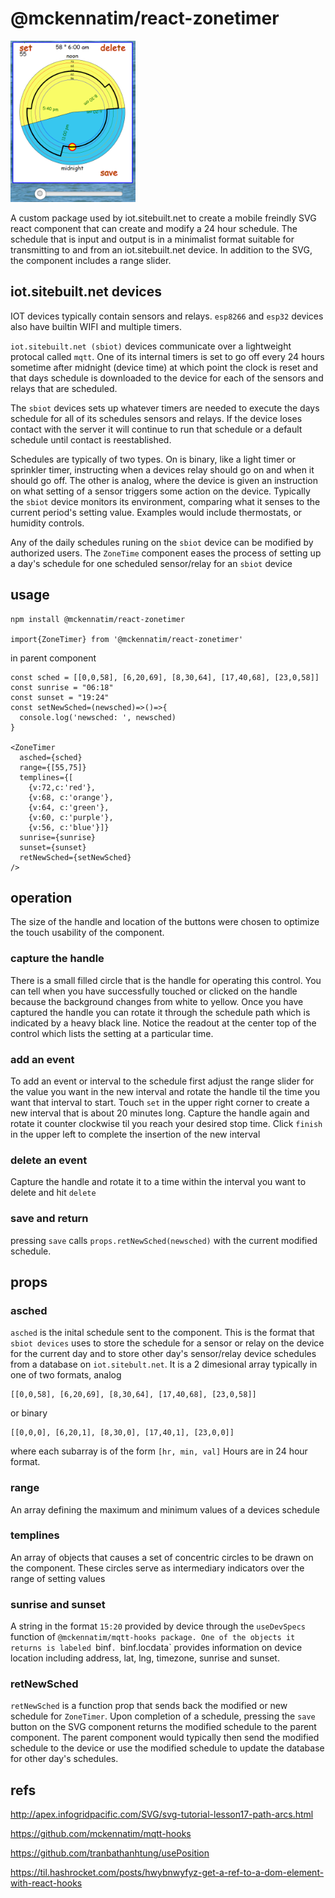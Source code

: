 # @mckennatim/react-zonetimer

<img src="img/zonetimer-temperature.PNG" alt="component image" width="200"/>

A custom package used by iot.sitebuilt.net to create a mobile freindly SVG react component that can create and modify a 24 hour schedule. The schedule that is input and output is in a minimalist format suitable for transmitting to and from an iot.sitebuilt.net device. In addition to the SVG, the component includes a range slider.

## iot.sitebuilt.net devices

IOT devices typically contain sensors and relays. `esp8266` and `esp32` devices also have builtin WIFI and multiple timers. 

`iot.sitebuilt.net (sbiot)` devices communicate over a lightweight protocal called `mqtt`. One of its internal timers is set to go off every 24 hours sometime after midnight (device time) at which point the clock is reset and that days schedule is downloaded to the device for each of the sensors and relays that are scheduled.

The `sbiot` devices sets up whatever timers are needed to execute the days schedule for all of its schedules sensors and relays. If the device loses contact with the server it will continue to run that schedule or a default schedule until contact is reestablished.

Schedules are typically of two types. On is binary, like a light timer or sprinkler timer, instructing when a devices relay should go on and when it should go off. The other is analog, where the device is given an instruction on what setting of a sensor triggers some action on the device. Typically the `sbiot` device monitors its environment, comparing what it senses to the current period's setting value. Examples would include thermostats, or humidity controls.

Any of the daily schedules runing on the `sbiot` device can be modified by authorized users. The `ZoneTime` component eases the process of setting up a day's schedule for one scheduled sensor/relay for an `sbiot` device

## usage

    npm install @mckennatim/react-zonetimer

    import{ZoneTimer} from '@mckennatim/react-zonetimer'
    
in parent component
    
    const sched = [[0,0,58], [6,20,69], [8,30,64], [17,40,68], [23,0,58]] 
    const sunrise = "06:18"
    const sunset = "19:24"  
    const setNewSched=(newsched)=>()=>{
      console.log('newsched: ', newsched)
    } 

    <ZoneTimer 
      asched={sched}
      range={[55,75]}
      templines={[
        {v:72,c:'red'}, 
        {v:68, c:'orange'},
        {v:64, c:'green'},  
        {v:60, c:'purple'}, 
        {v:56, c:'blue'}]}
      sunrise={sunrise} 
      sunset={sunset} 
      retNewSched={setNewSched}
    />

## operation
The size of the handle and location of the buttons were chosen to optimize the touch usability of the component.  

### capture the handle
There is a small filled circle that is the handle for operating this control. You can tell when you have successfully touched or clicked on the handle because the background changes from white to yellow. Once you have captured the handle you can rotate it through the schedule path which is indicated by a heavy black line. Notice the readout at the center top of the control which lists the setting at a particular time.

### add an event
To add an event or interval to the schedule first adjust the range slider for the value you want in the new interval and rotate the handle til the time you want that interval to start. Touch `set` in the upper right corner to create a new interval that is about 20 minutes long. Capture the handle again and rotate it counter clockwise til you reach your desired stop time. Click `finish` in the upper left to complete the insertion of the new interval

### delete an event
Capture the handle and rotate it to a time within the interval you want to delete and hit `delete`

### save and return
pressing `save` calls `props.retNewSched(newsched)` with the current modified schedule.

## props

### asched 

`asched` is the inital schedule sent to the component. This is the format that `sbiot devices` uses to store the schedule for a sensor or relay on the device for the current day and to store other day's sensor/relay device schedules from a database on `iot.sitebult.net`. It is a 2 dimesional array typically in one of two formats, analog 

    [[0,0,58], [6,20,69], [8,30,64], [17,40,68], [23,0,58]]

or binary

    [[0,0,0], [6,20,1], [8,30,0], [17,40,1], [23,0,0]]

where each subarray is of the form `[hr, min, val]` Hours are in 24 hour format.

### range 

An array defining the maximum and minimum values of a devices schedule

### templines

An array of objects that causes a set of concentric circles to be drawn on the component. These circles serve as intermediary indicators over the range of setting values

### sunrise and sunset

A string in the format `15:20` provided by device through the `useDevSpecs` function of `@mckennatim/mqtt-hooks package. One of the objects it returns is labeled `binf`. `binf.locdata` provides information on device location including address, lat, lng, timezone, sunrise and sunset.

### retNewSched

`retNewSched` is a function prop that sends back the modified or new schedule for `ZoneTimer`. Upon completion of a schedule, pressing the `save` button on the SVG component returns the modified schedule to the parent component. The parent component would typically then send the modified schedule to the device or use the modified schedule to update the database for other day's schedules.

## refs
http://apex.infogridpacific.com/SVG/svg-tutorial-lesson17-path-arcs.html

https://github.com/mckennatim/mqtt-hooks

https://github.com/tranbathanhtung/usePosition

https://til.hashrocket.com/posts/hwybnwyfyz-get-a-ref-to-a-dom-element-with-react-hooks